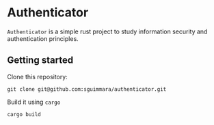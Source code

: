 # Authenticator

`Authenticator` is a simple rust project to study information security and authentication principles.

## Getting started

Clone this repository:
```shell
git clone git@github.com:sguimmara/authenticator.git
```

Build it using `cargo`

```
cargo build
```